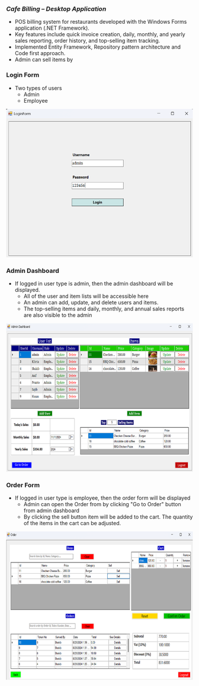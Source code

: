 ### *Cafe Billing – Desktop Application*
- POS billing system for restaurants developed with the Windows Forms application (.NET    Framework).
- Key features include quick invoice creation, daily, monthly, and yearly sales reporting, order history, and top-selling item tracking.
- Implemented Entity Framework, Repository pattern architecture and Code first approach.
- Admin can sell items by 

### Login Form
- Two types of users
    - Admin
    - Employee
<img src="https://github.com/rasel3780/CafeBilling/blob/documentation/Project%20images/loginForm.png" alt="Login Form" width="600" height="400">

### Admin Dashboard
- If logged in user type is admin, then the admin dashboard will be displayed.
    - All of the user and item lists will be accessible here
    - An admin can add, update, and delete users and items.
    - The top-selling items and daily, monthly, and annual sales reports are also visible to the admin
<img src="https://github.com/rasel3780/CafeBilling/blob/documentation/Project%20images/adminDash.png" alt="admin dashboard" width="800" height="400">


### Order Form
- If logged in user type is employee, then the order form will be displayed
    - Admin can open the Order from by clicking "Go to Order" button from admin dashboard
    - By clicking the sell button item will be added to the cart. The quantity of the items in the cart can be adjusted.

<img src="https://github.com/rasel3780/CafeBilling/blob/documentation/Project%20images/orderForm.png" alt="Order Form" width="800" height="400">